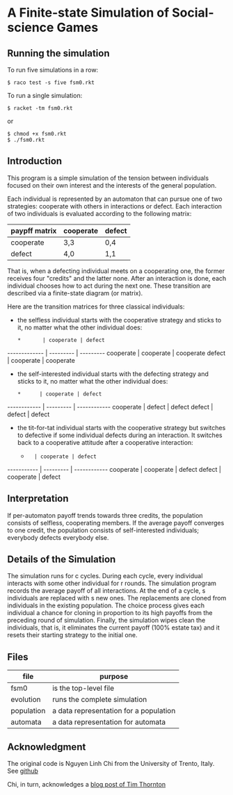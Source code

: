 A Finite-state Simulation of Social-science Games
=================================================

Running the simulation
----------------------

To run five simulations in a row: 

    $ raco test -s five fsm0.rkt 


To run a single simulation: 

    $ racket -tm fsm0.rkt 
or 

    $ chmod +x fsm0.rkt 
    $ ./fsm0.rkt 

Introduction
------------

This program is a simple simulation of the tension between individuals
focused on their own interest and the interests of the general population. 

Each individual is represented by an automaton that can pursue one of two
strategies: cooperate with others in interactions or defect. Each
interaction of two individuals is evaluated according to the following
matrix:

| paypff matrix |  cooperate |  defect |
| ------------- | ---------- | ------- |
|cooperate  |     3,3    |    0,4  |
|defect     |     4,0    |    1,1  |

That is, when a defecting individual meets on a cooperating one, the former
receives four "credits" and the latter none. After an interaction is done,
each individual chooses how to act during the next one. These transition
are described via a finite-state diagram (or matrix). 

Here are the transition matrices for three classical individuals:

* the selfless individual starts with the cooperative strategy
  and sticks to it, no matter what the other individual does: 
 
      *       | cooperate | defect 
------------- | --------- | ---------
   cooperate  | cooperate | cooperate
   defect     | cooperate | cooperate

* the self-interested individual starts with the defecting strategy
  and sticks to it, no matter what the other individual does: 

      *      | cooperate | defect 
------------ | --------- | ------------
 cooperate   |   defect  | defect
 defect      |   defect  | defect

* the tit-for-tat individual starts with the cooperative strategy
  but switches to defective if some individual defects during an
  interaction. It switches back to a cooperative attitude after a
  cooperative interaction: 

    *       | cooperate | defect 
----------- | --------- | ------------
 cooperate  | cooperate | defect
 defect     | cooperate | defect


Interpretation 
--------------

If per-automaton payoff trends towards three credits, the population
consists of selfless, cooperating members. If the average payoff converges
to one credit, the population consists of self-interested individuals;
everybody defects everybody else. 

Details of the Simulation 
-------------------------

The simulation runs for c cycles. During each cycle, every individual
interacts with some other individual for r rounds. The simulation program
records the average payoff of all interactions. At the end of a cycle, s
individuals are replaced with s new ones. The replacements are cloned from
individuals in the existing population. The choice process gives each
individual a chance for cloning in proportion to its high payoffs from the
preceding round of simulation. Finally, the simulation wipes clean the
individuals, that is, it eliminates the current payoff (100% estate tax)
and it resets their starting strategy to the initial one. 


Files 
-----

file | purpose
---- | --------
fsm0 |       is the top-level file 
evolution  |  runs the complete simulation 
population | a data representation for a population 
automata   |    a data representation for automata 

Acknowledgment 
--------------

The original code is Nguyen Linh Chi from the University of Trento, Italy. 
See [github](https://github.com/ayaderaghul/sample-fsm)

Chi, in turn, acknowledges a [blog post of Tim Thornton](http://timthornton.net/blog/id/538fa6f2f09a16ba0674813d)
